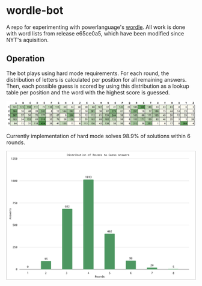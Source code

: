 # wordle-bot
A repo for experimenting with powerlanguage's [wordle](https://www.powerlanguage.co.uk/wordle/). All work is done with word lists from release e65ce0a5, which have been modified since NYT's aquisition.


## Operation
The bot plays using hard mode requirements. For each round, the distribution of letters is calculated per position for all remaining answers. Then, each possible guess is scored by using this distribution as a lookup table per position and the word with the highest score is guessed.

<p align='center'>
<img alt='Initial character distribution per position of all answers' src='docs/initialDistribution.png'>
</p>

Currently implementation of hard mode solves 98.9% of solutions within 6 rounds.

<p align='center'>
<img alt='Distribution of rounds required to guess answers' src='docs/roundDistribution.png'>
</p>